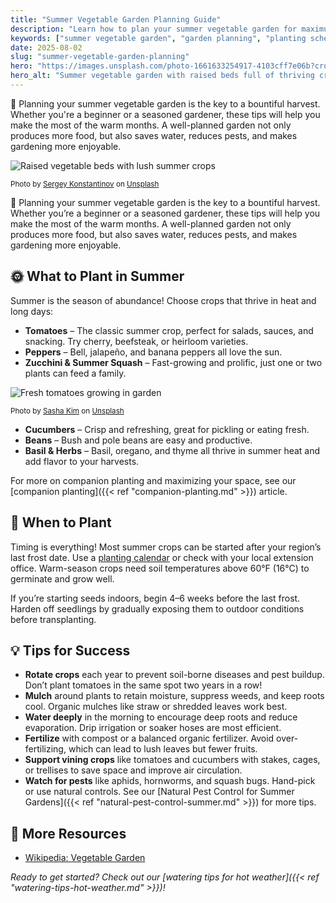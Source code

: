 ```yaml
---
title: "Summer Vegetable Garden Planning Guide"
description: "Learn how to plan your summer vegetable garden for maximum harvests. Discover the best crops, planting schedules, and expert tips for a thriving summer garden."
keywords: ["summer vegetable garden", "garden planning", "planting schedule", "best summer crops"]
date: 2025-08-02
slug: "summer-vegetable-garden-planning"
hero: "https://images.unsplash.com/photo-1661633254917-4103cff7e06b?crop=entropy&cs=tinysrgb&fit=crop&fm=jpg&h=600&ixid=M3w3ODY1NzN8MHwxfHNlYXJjaHwxfHx2ZWdldGFibGUlMjBnYXJkZW4lMjByYWlzZWQlMjBiZWRzfGVufDB8MHx8fDE3NTQxNjU4MzJ8MA&ixlib=rb-4.1.0&q=80&w=1200"
hero_alt: "Summer vegetable garden with raised beds full of thriving crops"
---
```


<span class="emoji">🌱</span> Planning your summer vegetable garden is the key to a bountiful harvest. Whether you're a beginner or a seasoned gardener, these tips will help you make the most of the warm months. A well-planned garden not only produces more food, but also saves water, reduces pests, and makes gardening more enjoyable.


![Raised vegetable beds with lush summer crops](https://images.unsplash.com/photo-1661633254917-4103cff7e06b?crop=entropy&cs=tinysrgb&fit=max&fm=jpg&ixid=M3w3ODY1NzN8MHwxfHNlYXJjaHwxfHx2ZWdldGFibGUlMjBnYXJkZW4lMjByYWlzZWQlMjBiZWRzfGVufDB8MHx8fDE3NTQxNjU4MzJ8MA&ixlib=rb-4.1.0&q=80&w=1080&w=1200)

<sub>Photo by [Sergey Konstantinov](https://unsplash.com/@twirl) on [Unsplash](https://unsplash.com/photos/a-field-of-tulips-iV4HmGlu5qg)</sub>


<span class="emoji">🌱</span> Planning your summer vegetable garden is the key to a bountiful harvest. Whether you’re a beginner or a seasoned gardener, these tips will help you make the most of the warm months. A well-planned garden not only produces more food, but also saves water, reduces pests, and makes gardening more enjoyable.

## <span class="emoji">🌞</span> What to Plant in Summer

Summer is the season of abundance! Choose crops that thrive in heat and long days:

- **Tomatoes** – The classic summer crop, perfect for salads, sauces, and snacking. Try cherry, beefsteak, or heirloom varieties.
- **Peppers** – Bell, jalapeño, and banana peppers all love the sun.
- **Zucchini & Summer Squash** – Fast-growing and prolific, just one or two plants can feed a family.

![Fresh tomatoes growing in garden](https://images.unsplash.com/photo-1592841200221-21e2d59a53e6?crop=entropy&cs=tinysrgb&fit=max&fm=jpg&ixid=M3w3ODY1NzN8MHwxfHNlYXJjaHwxfHx0b21hdG8lMjBwbGFudCUyMGNsb3NlJTIwdXB8ZW58MHwwfHx8MTc1NDE2NjkzNXww&ixlib=rb-4.1.0&q=80&w=600)

<sub>Photo by [Sasha Kim](https://unsplash.com/@sashakiml) on [Unsplash](https://unsplash.com/photos/red-tomatoes-on-green-plant-jfU3_67YiwQ)</sub>

- **Cucumbers** – Crisp and refreshing, great for pickling or eating fresh.
- **Beans** – Bush and pole beans are easy and productive.
- **Basil & Herbs** – Basil, oregano, and thyme all thrive in summer heat and add flavor to your harvests.

For more on companion planting and maximizing your space, see our [companion planting]({{< ref "companion-planting.md" >}}) article.

## <span class="emoji">📅</span> When to Plant

Timing is everything! Most summer crops can be started after your region’s last frost date. Use a [planting calendar](https://en.wikipedia.org/wiki/Planting_calendar) or check with your local extension office. Warm-season crops need soil temperatures above 60°F (16°C) to germinate and grow well.

If you’re starting seeds indoors, begin 4–6 weeks before the last frost. Harden off seedlings by gradually exposing them to outdoor conditions before transplanting.

## <span class="emoji">💡</span> Tips for Success

- **Rotate crops** each year to prevent soil-borne diseases and pest buildup. Don’t plant tomatoes in the same spot two years in a row!
- **Mulch** around plants to retain moisture, suppress weeds, and keep roots cool. Organic mulches like straw or shredded leaves work best.
- **Water deeply** in the morning to encourage deep roots and reduce evaporation. Drip irrigation or soaker hoses are most efficient.
- **Fertilize** with compost or a balanced organic fertilizer. Avoid over-fertilizing, which can lead to lush leaves but fewer fruits.
- **Support vining crops** like tomatoes and cucumbers with stakes, cages, or trellises to save space and improve air circulation.
- **Watch for pests** like aphids, hornworms, and squash bugs. Hand-pick or use natural controls. See our [Natural Pest Control for Summer Gardens]({{< ref "natural-pest-control-summer.md" >}}) for more tips.

## <span class="emoji">🔗</span> More Resources

- [Wikipedia: Vegetable Garden](https://en.wikipedia.org/wiki/Vegetable_garden)

*Ready to get started? Check out our [watering tips for hot weather]({{< ref "watering-tips-hot-weather.md" >}})!*
